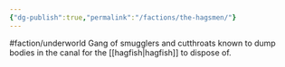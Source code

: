```yaml
---
{"dg-publish":true,"permalink":"/factions/the-hagsmen/"}
---
```


#faction/underworld 
Gang of smugglers and cutthroats known to dump bodies in the canal for the [[hagfish\|hagfish]] to dispose of.
